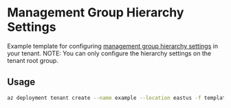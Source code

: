 # Management Group Hierarchy Settings
Example template for configuring [management group hierarchy settings](https://docs.microsoft.com/en-us/azure/templates/microsoft.management/managementgroups/settings?tabs=bicep) in your tenant. NOTE: You can only configure the hierarchy settings on the tenant root group.

## Usage
```bash
az deployment tenant create --name example --location eastus -f templates/mg-settings/main.bicep
```
